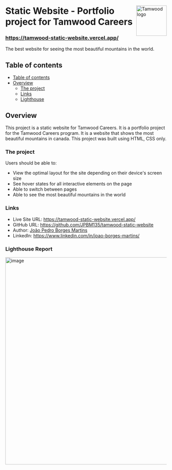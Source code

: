 <span>
  <img align="right" width="95" src="https://tamwood.com/wp-content/uploads/2020/10/Tamwood-White-REV2.png" alt="Tamwood logo"></img>
  <h1 align="left">Static Website - Portfolio project for Tamwood Careers</h1>
</span>

### https://tamwood-static-website.vercel.app/

The best website for seeing the most beautiful mountains in the world.

## Table of contents

- [Table of contents](#table-of-contents)
- [Overview](#overview)
  - [The project](#the-project)
  - [Links](#links)
  - [Lighthouse](#lighthouse-report)

## Overview

This project is a static website for Tamwood Careers. It is a portfolio project for the Tamwood Careers program. It is a website that shows the most beautiful mountains in canada. This project was built using HTML, CSS only.

### The project

Users should be able to:

- View the optimal layout for the site depending on their device's screen size
- See hover states for all interactive elements on the page
- Able to switch between pages
- Able to see the most beautiful mountains in the world

### Links

- Live Site URL: https://tamwood-static-website.vercel.app/
- GitHub URL: https://github.com/JPBM135/tamwood-static-website
- Author: [João Pedro Borges Martins](https://github.com/JPBM135)
- LinkedIn: https://www.linkedin.com/in/joao-borges-martins/

### Lighthouse Report

<img width="647" alt="image" src="https://github.com/JPBM135/tamwood-static-website/assets/67063134/c73ecf99-ade2-434f-9f66-ac60038b0367">
